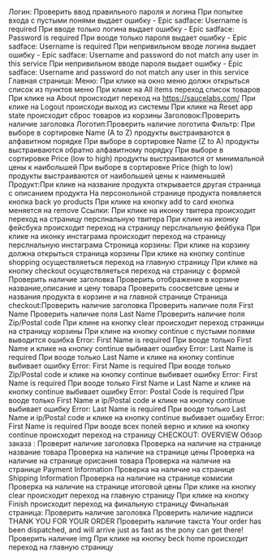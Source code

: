 Логин:  Проверить ввод правильного пароля и логина
        При попытке входа с пустыми понями выдает ошибку - Epic sadface: Username is required
        При вводе только логина выдает ошибку - Epic sadface: Password is required
        При вооде  только пароля выдает ошибку - Epic sadface: Username is required
        При непривильном вводе логина выдает ошибку - Epic sadface: Username and password do not match any user in this service
        При непривильном вводе пароля выдает ошибку - Epic sadface: Username and password do not match any user in this service
Главная страница: 
Меню:   При клике на окно меню должн открыться список из пунктов меню
        При клике на All items переход список товаров
        При клике на About происходит переход на https://saucelabs.com/
        При клике на Logout происходи выход из системы
        При клике на Reset app state происходит сброс товаров из корзины
Заголовок:Проверить наличие заголовка
Логотип:Проверить наличие логотипа
Фильтр: При выборе в сортировке Name (A to Z) продукты выстраиваются в алфавитном порядке
        При выборе в сортировке Name (Z to A) продукты выстраиваются обратно алфавитному порядку
        При выборе в сортировке Price (low to high) продукты выстраиваются от минимальной цены к наибольшей
        При выборе в сортировке Price (high to low)  продукты выстраиваются от наибольшей цены к наименьшей
Продукт:При клике на название продукта открывается другая страница с описанием продукта
        На персонольной странице продукта появляется кнопка back yo products
        При клике на кнопку add to card  кнопка меняется на remove
Ссылки: При клике на иконку твитера происходит переход на страницу перслнальную твитера
        При клике на иконку фейсбука происходит переход на страницу перслнальную фейбука
        При клике на иконку инстаграма  происходит переход на страницу перслнальную инстаграма
Строница корзины: При клике на корзину должна открыться страница корзины
        При клике на кнопку continue shopping осуществляеться переход на главную страницу
        При клике на кнопку checkout осуществляеться переход на страницу с формой
        Проверить наличие заголовка
        Проверить отображение в корзине название,описание и цену товара
        Проверить соосветсвие цены и названия продукта в корзине и на главной странице
        Страница checkout:Проверить наличие заголовка
        Проверить наличие поля First Name
        Проверить наличие поля Last Name
        Проверить наличие поля Zip/Postal code
        При клине на кнопку clear происходит переход страницы на страницу корзины
        При клине на кнопку continue с пустыми полями выводится ошибка Error: First Name is required
        При вооде только First Name и клике на кнопку continue выбивает ошибку Error: Last Name is required
        При вооде только Last Name и клике на кнопку continue выбивает ошибку Error: First Name is required
        При вооде только Zip/Postal code и клике на кнопку continue выбивает ошибку Error: First Name is required
        При вооде только First Name и Last Name и клике на кнопку continue выбивает ошибку Error: Postal Code is required
        При вооде только First Name и ip/Postal code и клике на кнопку continue выбивает ошибку Error: Last Name is required
        При вооде только Last Name и ip/Postal code и клике на кнопку continue выбивает ошибку Error: First Name is required
        При вооде всех полей верно и клике на кнопку continue происходит переход на страницу CHECKOUT: OVERVIEW
Обзор заказа : Проверит наличие заголовка
        Проверка на наличие на странице название товара
        Проверка на наличие на странице цены
        Проверка на наличие на странице орисания товара
        Проверка на наличие на странице Payment Information
        Проверка на наличие на странице Shipping Information
        Проверка на наличие на странице комисии
        Проверка на наличие на странице итоговой цены
        При клике на кнопку clear происходит переход на главную страницу
        При клике на кнопку Finish происходит переход на финальную страницу
        Финальная страница: Проверить наличие заголовка
        Проверить наличие надписи THANK YOU FOR YOUR ORDER
        Проверить наличие такста Your order has been dispatched, and will arrive just as fast as the pony can get there!
        Проверить наличие img
        При клике на кнопку beck home происходит переход на главную страницу




        


        

 